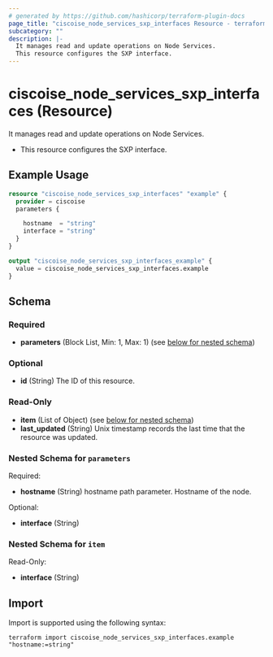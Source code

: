 ```yaml
---
# generated by https://github.com/hashicorp/terraform-plugin-docs
page_title: "ciscoise_node_services_sxp_interfaces Resource - terraform-provider-ciscoise"
subcategory: ""
description: |-
  It manages read and update operations on Node Services.
  This resource configures the SXP interface.
---
```


# ciscoise_node_services_sxp_interfaces (Resource)

It manages read and update operations on Node Services.

- This resource configures the SXP interface.

## Example Usage

```terraform
resource "ciscoise_node_services_sxp_interfaces" "example" {
  provider = ciscoise
  parameters {

    hostname  = "string"
    interface = "string"
  }
}

output "ciscoise_node_services_sxp_interfaces_example" {
  value = ciscoise_node_services_sxp_interfaces.example
}
```

<!-- schema generated by tfplugindocs -->
## Schema

### Required

- **parameters** (Block List, Min: 1, Max: 1) (see [below for nested schema](#nestedblock--parameters))

### Optional

- **id** (String) The ID of this resource.

### Read-Only

- **item** (List of Object) (see [below for nested schema](#nestedatt--item))
- **last_updated** (String) Unix timestamp records the last time that the resource was updated.

<a id="nestedblock--parameters"></a>
### Nested Schema for `parameters`

Required:

- **hostname** (String) hostname path parameter. Hostname of the node.

Optional:

- **interface** (String)


<a id="nestedatt--item"></a>
### Nested Schema for `item`

Read-Only:

- **interface** (String)

## Import

Import is supported using the following syntax:

```shell
terraform import ciscoise_node_services_sxp_interfaces.example "hostname:=string"
```
